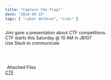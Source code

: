 ```yaml
---
title: "Capture the Flag!"
date: "2014-09-15"
tags: [ "cyber defense", "ccdc" ]
---
```


Jimi gave a presentation about CTF competitions.  
CTF starts this Saturday @ 10 AM in JB107  
Use Slack to communicate  

<br><br>

<div class="well">
<legend><span class="fa fa-paperclip"></span>&nbsp;Attached Files</legend>
<a href="https://docs.google.com/presentation/d/1wNr-uvCjtNW2ZIuZzNerBynTthRfnus1U1tLODSpRUs/edit?usp=drive_web" target="_blank"><i class="fa fa-file-powerpoint-o"></i> CTF</a>
</div>
